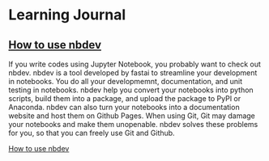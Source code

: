 Learning Journal
================

<!-- WARNING: THIS FILE WAS AUTOGENERATED! DO NOT EDIT! -->

## [How to use nbdev](/How_to_use_nbdev.ipynb)

If you write codes using Jupyter Notebook, you probably want to check
out nbdev. nbdev is a tool developed by fastai to streamline your
development in notebooks. You do all your developmemnt, documentation,
and unit testing in notebooks. nbdev help you convert your notebooks
into python scripts, build them into a package, and upload the package
to PyPI or Anaconda. nbdev can also turn your notebooks into a
documentation website and host them on Github Pages. When using Git, Git
may damage your notebooks and make them unopenable. nbdev solves these
problems for you, so that you can freely use Git and Github.

[How to use nbdev](/How_to_use_nbdev.ipynb)
